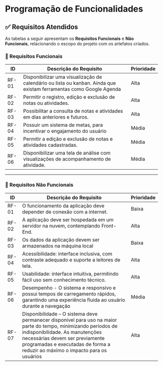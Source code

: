 # Programação de Funcionalidades

## ✅ Requisitos Atendidos

As tabelas a seguir apresentam os **Requisitos Funcionais** e **Não Funcionais**, relacionando o escopo do projeto com os artefatos criados.

### 🔹 Requisitos Funcionais

|ID    | Descrição do Requisito  | Prioridade | 
|------|-----------------------------------------|----| 
 | RF-01 | Disponibilizar uma visualização de calendário ou lista ou kanban. Ainda que existam ferramentas como Google Agenda| Alta | 
 | RF-02 | Permitir o registro, edição e exclusão de notas ou atividades. | Alta | 
 | RF-03 | Possibilitar a consulta de notas e atividades em dias anteriores e futuros.  | Alta | 
 | RF-04 | Possuir um sistema de metas, para incentivar o engajamento do usuário  | Média | 
 | RF-05 |Permitir a edição e exclusão de notas e atividades cadastradas.  | Média | 
 | RF-06 | Disponibilizar uma tela de análise com visualizações de acompanhamento de atividade. | Média |

---

### 🔹 Requisitos Não Funcionais

|ID    | Descrição do Requisito  | Prioridade | 
|------|-----------------------------------------|----| 
 | RF-01 | O funcionamento da aplicação deve depender de conexão com a internet. | Baixa | 
 | RF-02 | A aplicação deve ser hospedada em um servidor na nuvem, contemplando Front-End. | Alta | 
 | RF-03 | Os dados da aplicação devem ser armazenados na máquina local  | Baixa | 
 | RF-04 | Acessibilidade: interface inclusiva, com contraste adequado e suporte a leitores de tela.  | Alta | 
 | RF-05 |Usabilidade: interface intuitiva, permitindo fácil uso sem conhecimento técnico.  | Alta | 
 | RF-06 | Desempenho - O sistema e responsivo e possui tempos de carregamento rápidos, garantindo uma experiência fluida ao usuário durante a navegação | Média |
 | RF-07 | Disponibilidade – O sistema deve permanecer disponível para uso na maior parte do tempo, minimizando períodos de indisponibilidade. As manutenções necessárias devem ser previamente programadas e executadas de forma a reduzir ao máximo o impacto para os usuários | Alta |

